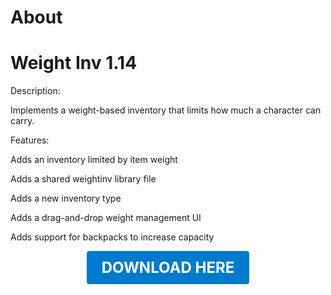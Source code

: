 # About

# Weight Inv 1.14

Description:

Implements a weight-based inventory that limits how much a character can carry.

Features:

Adds an inventory limited by item weight

Adds a shared weightinv library file

Adds a new inventory type

Adds a drag-and-drop weight management UI

Adds support for backpacks to increase capacity

<p align="center"><a href="https://github.com/LiliaFramework/Modules/raw/refs/heads/gh-pages/inventory.zip" style="display:inline-block;padding:12px 24px;font-size:1.5rem;font-weight:bold;text-decoration:none;color:#fff;background-color:#007acc;border-radius:4px;">DOWNLOAD HERE</a></p>
